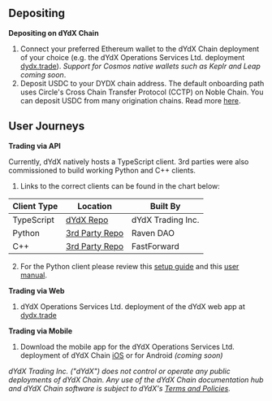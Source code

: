 ## Depositing

**Depositing on dYdX Chain**

1. Connect your preferred Ethereum wallet to the dYdX Chain deployment of your choice (e.g. the dYdX Operations Services Ltd. deployment [dydx.trade](https://dydx.trade)). _Support for Cosmos native wallets such as Keplr and Leap coming soon_.
2. Deposit USDC to your DYDX chain address. The default onboarding path uses Circle's Cross Chain Transfer Protocol (CCTP) on Noble Chain. You can deposit USDC from many origination chains. Read more [here](https://dydx.exchange/blog/cctp).

## User Journeys 

**Trading via API**

Currently, dYdX natively hosts a TypeScript client. 3rd parties were also commissioned to build working Python and C++ clients.

1. Links to the correct clients can be found in the chart below:

| Client Type | Location | Built By |
| -------------- | ----------------- | ------------------------------- |
| TypeScript         | [dYdX Repo](https://github.com/dydxprotocol/v4-clients/tree/main/v4-client-js)                 | dYdX Trading Inc.                               |
| Python         | [3rd Party Repo](https://github.com/dydxprotocol/v4-chain/blob/main/README.md)                 | Raven DAO                               |
| C++       | [3rd Party Repo](https://github.com/asnefedovv/dydx-v4-client-cpp)                 | FastForward                              |


2. For the Python client please review this [setup guide](https://docs.dydx.exchange/guides/setting_up_raspberry_pi_for_api_trading) and this [user manual](https://docs.dydx.exchange/guides/cli_python_guide).
 
**Trading via Web**

1. dYdX Operations Services Ltd. deployment of the dYdX web app at [dydx.trade](https://dydx.trade)

**Trading via Mobile**

1. Download the mobile app for the dYdX Operations Services Ltd. deployment of dYdX Chain [iOS](https://apps.apple.com/bg/app/dydx/id6475599596) or for Android _(coming soon)_



_dYdX Trading Inc. ("dYdX") does not control or operate any public deployments of dYdX Chain.  Any use of the dYdX Chain documentation hub and dYdX Chain software is subject to dYdX's [Terms and Policies](https://docs.dydx.exchange/terms_and_policies/terms_of_use_and_privacy_policy)._
